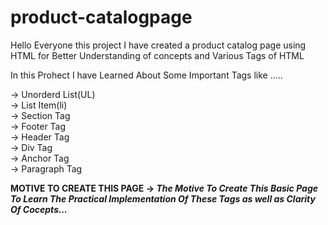 # product-catalogpage

Hello Everyone this project I have created a product catalog page using HTML for Better Understanding of concepts and Various Tags of HTML

In this Prohect I have Learned About Some Important Tags like .....

-> Unorderd List(UL) <br>
-> List Item(li) <br>
-> Section Tag <br>
-> Footer Tag <br>
-> Header Tag <br>
-> Div Tag <br>
-> Anchor Tag <br>
-> Paragraph Tag <br>

<B> MOTIVE TO CREATE THIS PAGE <B>->
<i>The Motive To Create This Basic Page To Learn The Practical Implementation Of These Tags as well as Clarity Of Cocepts...<i>
 
